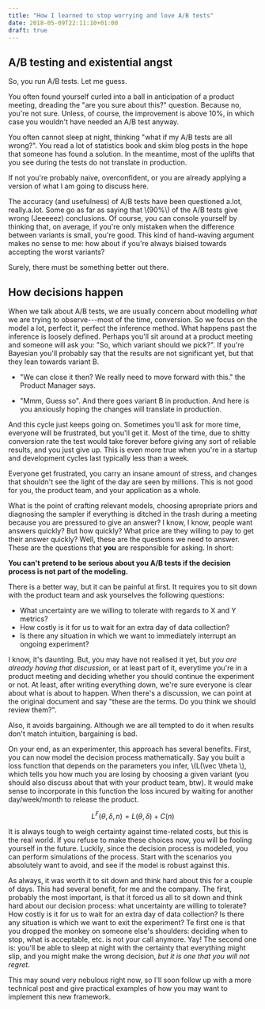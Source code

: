 ```yaml
---
title: "How I learned to stop worrying and love A/B tests"
date: 2018-05-09T22:11:10+01:00
draft: true
---
```


## A/B testing and existential angst

So, you run A/B tests. Let me guess.

You often found yourself curled into a ball in anticipation of a product meeting, dreading the "are you sure
about this?" question. Because no, you're not sure. Unless, of course, the improvement is above 10%, in which case you wouldn't
have needed an A/B test anyway.

You often cannot sleep at night, thinking "what if my A/B tests are all wrong?". You read a lot of statistics
book and skim blog posts in the hope that someone has found a solution. In the meantime, most of the uplifts
that you see during the tests do not translate in production.

If not you're probably naive, overconfident, or you are already applying a version of what I am going to
discuss here.

The accuracy (and usefulness) of A/B tests have been questioned a.lot, really.a.lot. Some go as far as saying
that \\(90\%\\) of the A/B tests give wrong (Jeeeeez) conclusions. Of course, you can console yourself by thinking
that, on average, if you're only mistaken when the difference between variants is small, you're good. This
kind of hand-waving argument makes no sense to me: how about if you're always biaised towards accepting the
worst variants?

Surely, there must be something better out there.


## How decisions happen

When we talk about A/B tests, we are usually concern about modelling *what* we are trying to observe---most of
the time, conversion. So we focus on the model a lot, perfect it, perfect the inference method. What happens
past the inference is loosely defined. Perhaps you'll sit around at a product meeting and someone will ask
you: "So, which variant should we pick?". If you're Bayesian you'll probably say that the results are not significant yet, but that
they lean towards variant B. 

- "We can close it then? We really need to move forward with this." the Product Manager says. 

- "Mmm, Guess so". And there goes variant B in production. And here is you anxiously hoping the changes will
  translate in production.

And this cycle just keeps going on. Sometimes you'll ask for more time, everyone will be frustrated, but
you'll get it. Most of the time, due to shitty conversion rate the test would take forever before giving any
sort of reliable results, and you just give up. This is even more true when you're in a startup and
development cycles last typically less than a week.

Everyone get frustrated, you carry an insane amount of stress, and changes that shouldn't see the light of the day
are seen by millions. This is not good for you, the product team, and your application as a whole.

What is the point of crafting relevant models, choosing apropriate priors and diagnosing the sampler if
everything is ditched in the trash during a meeting because you are pressured to give an answer? I know, I
know, people want answers quickly? But how quickly? What price are they willing to pay to get their answer
quickly? Well, these are the questions we need to answer. These are the questions that **you** are responsible
for asking. In short:

**You can't pretend to be serious about you A/B tests if the decision process is not part of
the modeling.**

There is a better way, but it can be painful at first. It requires you to sit down with the product team and
ask yourselves the following questions:

- What uncertainty are we willing to tolerate with regards to X and Y metrics?
- How costly is it for us to wait for an extra day of data collection?
- Is there any situation in which we want to immediately interrupt an ongoing experiment?

I know, it's daunting. But, you may have not realised it yet, but *you are already having that discussion*, or
at least part of it, everytime you're in a product meeting and deciding whether you should continue the
experiment or not. At least, after writing everything down, we're sure everyone is clear about what is about
to happen. When there's a discussion, we can point at the original document and say "these are the terms. Do
you think we should review them?". 

Also, it avoids bargaining. Although we are all tempted to do it when results don't match intuition,
bargaining is bad. 

On your end, as an experimenter, this approach has several benefits. First, you can now model the decision
process mathematically. Say you built a loss function that depends on the parameters you infer, \\(L(\vec
\theta \\), which tells you how much you are losing by choosing a given variant (you should also discuss about
that with your product team, btw). It would make sense to incorporate in this function the loss incured by
waiting for another day/week/month to release the product.

$$
L^F\left(\theta, \delta, n\right) = L\left(\theta, \delta\right) + C(n)
$$

It is always tough to weigh certainty against time-related costs, but this is the real world. If you refuse to
make these choices now, you will be fooling yourself in the future. Luckily, since the decision process is
modeled, you can perform simulations of the process. Start with the scenarios you absolutely want to avoid,
and see if the model is robust against this.

As always, it was worth it to sit down and think hard about this for a couple of days. This had several
benefit, for me and the company. The first, probably the most important, is that it forced us all to sit down
and think hard about our decision process: what uncertainty are willing to tolerate? How costly is it for us
to wait for an extra day of data collection? Is there any situation is which we want to exit the experiment?
Te first one is that you dropped the monkey on someone else's shoulders: deciding when to stop, what is
acceptable, etc. is not your call anymore. Yay! The second one is: you'll be able to sleep at night with the
certainty that everything might slip, and you might make the wrong decision, *but it is one that you will not
regret*.

This may sound very nebulous right now, so I'll soon follow up with a more technical post and give practical
examples of how you may want to implement this new framework.
